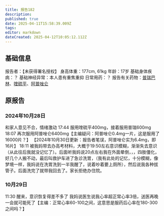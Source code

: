 ```yaml
---
title: 报告182
description: 
published: true
date: 2025-04-11T15:58:39.009Z
tags: 
editor: markdown
dateCreated: 2025-04-12T10:05:12.112Z
---
```


## 基础信息
报告者：【未获得署名授权】
身高体重：177cm, 61kg
年龄：17岁
基础身体疾病：？
基础神经异常：本人患有重焦重抑
日常用药：？
报告有关药物：[普瑞巴林](/drug/PR80)、[喹硫平](/drug/QTP)、[阿普唑仑](/drug/BZDs)

## 原报告
### 2024年10月28日
和家人意见不合，情绪激动
17:44 服用喹硫平400mg，接着服用普瑞600mg
18:07 再次服用阿普唑仑6400mg【主编疑问：阿普唑仑0.4mg一片，这是服用了16000片？】
【2024年10月30日更新：报告者笔误，阿普唑仑实为6.4mg，即16片】
18:11 被我妈带去办高考材料，大概于19:50左右意识模糊，渐渐失去意识（从此往后我就没记忆了）。后面听我妈说20点左右我在外面晕倒，，，四肢僵化，好几个人搬不动，最后叫救护车进了急诊洗胃，（我有此处的记忆，十分模糊，像梦境一样，我妈说在洗胃洗到一半我醒了，说着吵着要上厕所），然后说我各种拔管子。后面洗完了就带我回去了。家长拒绝办住院。
### 10月29日
11:30 醒来，意识恢复得差不多了
我妈说医生说我心率超正常心率3倍，送医再晚一会就可能死了【主编：正常心率60-100之间，这意思是服药后心率在180-300之间吗？】